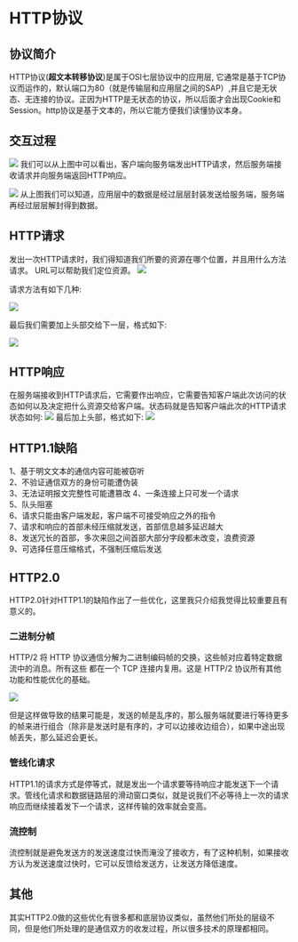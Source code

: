 # HTTP协议 #

## 协议简介 ##
HTTP协议(**超文本转移协议**)是属于OSI七层协议中的应用层, 它通常是基于TCP协议而运作的，默认端口为80（就是传输层和应用层之间的SAP）,并且它是无状态、无连接的协议。正因为HTTP是无状态的协议，所以后面才会出现Cookie和Session。http协议是基于文本的，所以它能方便我们读懂协议本身。

## 交互过程 ##

![](https://i.imgur.com/gEQL5qX.png) 
我们可以从上图中可以看出，客户端向服务端发出HTTP请求，然后服务端接收请求并向服务端返回HTTP响应。

![](https://i.imgur.com/DbFEhRf.png)
从上图我们可以知道，应用层中的数据是经过层层封装发送给服务端，服务端再经过层层解封得到数据。


## HTTP请求 ##
发出一次HTTP请求时，我们得知道我们所要的资源在哪个位置，并且用什么方法请求。
URL可以帮助我们定位资源。
![](https://i.imgur.com/L5G45YB.png)

请求方法有如下几种:

![](https://i.imgur.com/FAf1vnK.png)

最后我们需要加上头部交给下一层，格式如下:

![](https://i.imgur.com/UJvtUl8.png)


## HTTP响应 ##

在服务端接收到HTTP请求后，它需要作出响应，它需要告知客户端此次访问的状态如何以及决定把什么资源交给客户端。状态码就是告知客户端此次的HTTP请求状态如何:
![](https://i.imgur.com/Jo29jgv.png)
最后加上头部，格式如下:
![](https://i.imgur.com/r1Vr9bA.png)

## HTTP1.1缺陷 ##

1、基于明文文本的通信内容可能被窃听  
2、不验证通信双方的身份可能遭伪装  
3、无法证明报文完整性可能遭篡改
4、一条连接上只可发一个请求  
5、队头阻塞  
6、请求只能由客户端发起，客户端不可接受响应之外的指令   
7、请求和响应的首部未经压缩就发送，首部信息越多延迟越大  
8、发送冗长的首部，多次来回之间首部大部分字段都未改变，浪费资源  
9、可选择任意压缩格式，不强制压缩后发送  


## HTTP2.0 ##
HTTP2.0针对HTTP1.1的缺陷作出了一些优化，这里我只介绍我觉得比较重要且有意义的。  

### 二进制分帧 ###
HTTP/2 将 HTTP 协议通信分解为二进制编码帧的交换，这些帧对应着特定数据流中的消息。所有这些
都在一个 TCP 连接内复用。这是 HTTP/2 协议所有其他功能和性能优化的基础。

![](https://i.imgur.com/xcVQjqp.png)

但是这样做导致的结果可能是，发送的帧是乱序的，那么服务端就要进行等待更多的帧来进行组合（除非是发送时是有序的，才可以边接收边组合），如果中途出现帧丢失，那么延迟会更长。


### 管线化请求 ###

HTTP1.1的请求方式是停等式，就是发出一个请求要等待响应才能发送下一个请求。管线化请求和数据链路层的滑动窗口类似，就是说我们不必等待上一次的请求响应而继续接着发下一个请求，这样传输的效率就会变高。

### 流控制 ###
流控制就是避免发送方的发送速度过快而淹没了接收方，有了这种机制，如果接收方认为发送速度过快时，它可以反馈给发送方，让发送方降低速度。

## 其他 ##
其实HTTP2.0做的这些优化有很多都和底层协议类似，虽然他们所处的层级不同，但是他们所处理的是通信双方的收发过程，所以很多技术的原理都相同。
